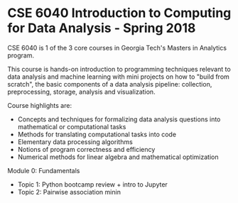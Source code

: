 # CSE 6040 Introduction to Computing for Data Analysis - Spring 2018

CSE 6040 is 1 of the 3 core courses in Georgia Tech's Masters in Analytics program.

This course is hands-on introduction to programming techniques relevant to data analysis and machine learning with mini projects on how to "build from scratch", the basic components of a data analysis pipeline: collection, preprocessing, storage, analysis and visualization. 

Course highlights are:
* Concepts and techniques for formalizing data analysis questions into mathematical or computational tasks
* Methods for translating computational tasks into code
* Elementary data processing algorithms
* Notions of program correctness and efficiency
* Numerical methods for linear algebra and mathematical optimization

Module 0: Fundamentals
* Topic 1: Python bootcamp review  + intro to Jupyter
* Topic 2: Pairwise association minin
